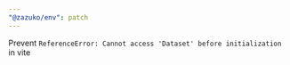 ```yaml
---
"@zazuko/env": patch
---
```


Prevent `ReferenceError: Cannot access 'Dataset' before initialization` in vite
